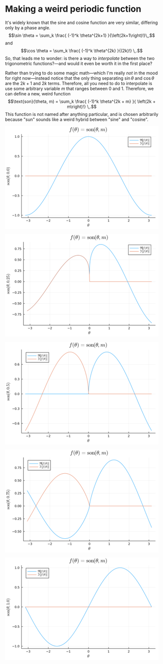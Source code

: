 # Making a weird periodic function

It's widely known that the sine and cosine function are very similar, differing
only by a phase angle.
$$\sin \theta = \sum_k \frac{ (-1)^k \theta^{2k+1} }{\left(2k+1\right)!}\,,$$
and
$$\cos \theta = \sum_k \frac{ (-1)^k \theta^{2k} }{(2k)!} \,.$$
So, that leads me to wonder: is there a way to *interpolate* between the two
trigonometric functions?—and would it even be worth it in the first place?

Rather than trying to do some magic math—which I'm really *not* in the mood for
right now—instead notice that the only thing separating $\sin \theta$ and $\cos
\theta$ are the $2k + 1$ and $2k$ terms. Therefore, all you need to do to
interpolate is use some arbitrary variable $m$ that ranges between $0$ and $1$.
Therefore, we can define a new, weird function
$$\text{son}(\theta, m) = \sum_k \frac{ (-1)^k \theta^{2k + m} }{ \left(2k + 
m\right)!} \,.$$
This function is not named after anything particular, and is chosen arbitrarily 
because "sun" sounds like a weird hybrid between "sine" and "cosine".

![m = 0.0](img/m=0.svg)

![m = 0.25](img/m=0.25.svg)

![m = 0.5](img/m=0.5.svg)

![m = 0.75](img/m=0.75.svg)

![m = 1.0](img/m=1.0.svg)
